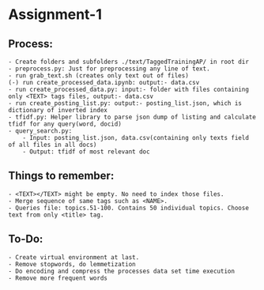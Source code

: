 # Assignment-1

## Process:
    - Create folders and subfolders ./text/TaggedTrainingAP/ in root dir
    - preprocess.py: Just for preprocessing any line of text.
    - run grab_text.sh (creates only text out of files)
    (-) run create_processed_data.ipynb: output:- data.csv
    - run create_processed_data.py: input:- folder with files containing only <TEXT> tags files, output:- data.csv
    - run create_posting_list.py: output:- posting_list.json, which is dictionary of inverted index
    - tfidf.py: Helper library to parse json dump of listing and calculate tfidf for any query(word, docid)
    - query_search.py: 
        - Input: posting_list.json, data.csv(containing only texts field of all files in all docs)
        - Output: tfidf of most relevant doc
## Things to remember:
    - <TEXT></TEXT> might be empty. No need to index those files.
    - Merge sequence of same tags such as <NAME>.
    - Queries file: topics.51-100. Contains 50 individual topics. Choose text from only <title> tag.
## To-Do:
    - Create virtual environment at last.
    - Remove stopwords, do lemmetization
    - Do encoding and compress the processes data set time execution
    - Remove more frequent words
